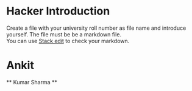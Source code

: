 # Hacker Introduction
Create a file with your university roll number as file name and introduce yourself. The file must be be a markdown file.<br>
You can use [Stack edit](https://stackedit.io/) to check your markdown.
# Ankit
** Kumar Sharma **